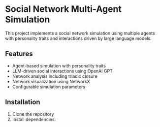 # Social Network Multi-Agent Simulation

This project implements a social network simulation using multiple agents with personality traits and interactions driven by large language models.

## Features

- Agent-based simulation with personality traits
- LLM-driven social interactions using OpenAI GPT
- Network analysis including triadic closure
- Network visualization using NetworkX
- Configurable simulation parameters

## Installation

1. Clone the repository
2. Install dependencies: